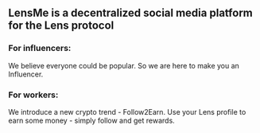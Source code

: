 ## LensMe is a decentralized social media platform for the Lens protocol

### For influencers:
We believe everyone could be popular. So we are here to make you an Influencer.

### For workers:
We introduce a new crypto trend - Follow2Earn. Use your Lens profile to earn some money - simply follow and get rewards.
